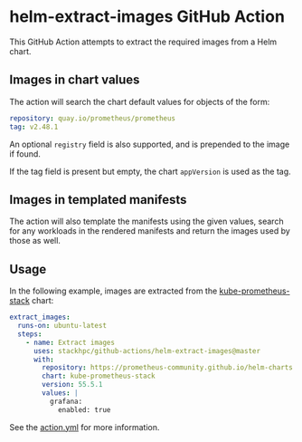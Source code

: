 # helm-extract-images GitHub Action

This GitHub Action attempts to extract the required images from a Helm chart.

## Images in chart values

The action will search the chart default values for objects of the form:

```yaml
repository: quay.io/prometheus/prometheus
tag: v2.48.1
```

An optional `registry` field is also supported, and is prepended to the image if found.

If the tag field is present but empty, the chart `appVersion` is used as the tag.

## Images in templated manifests

The action will also template the manifests using the given values, search for any workloads
in the rendered manifests and return the images used by those as well.

## Usage

In the following example, images are extracted from the
[kube-prometheus-stack](https://github.com/prometheus-community/helm-charts/tree/main/charts/kube-prometheus-stack)
chart:

```yaml
extract_images:
  runs-on: ubuntu-latest
  steps:
    - name: Extract images
      uses: stackhpc/github-actions/helm-extract-images@master
      with:
        repository: https://prometheus-community.github.io/helm-charts
        chart: kube-prometheus-stack
        version: 55.5.1
        values: |
          grafana:
            enabled: true
```

See the [action.yml](./action.yml) for more information.
